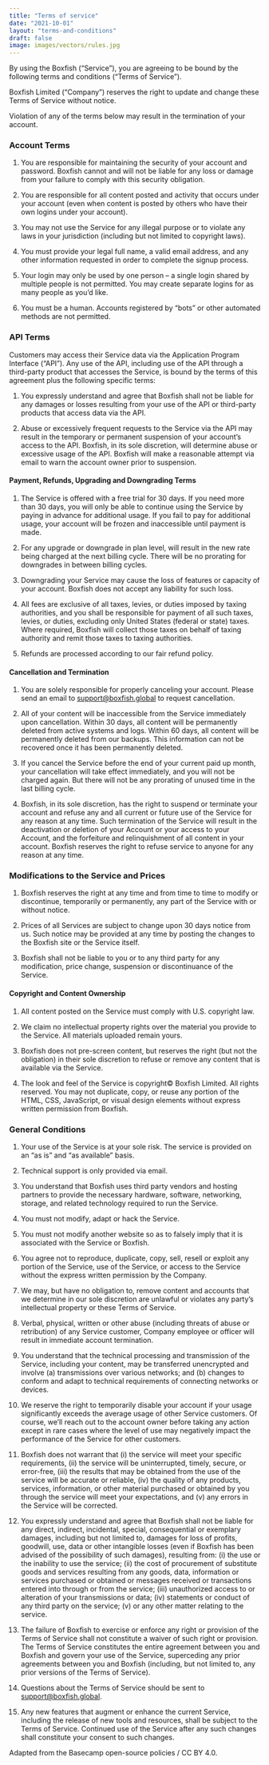 ```yaml
---
title: "Terms of service"
date: "2021-10-01"
layout: "terms-and-conditions"
draft: false
image: images/vectors/rules.jpg
---
```


By using the Boxfish (“Service”), you are agreeing to be bound by the following terms and conditions (“Terms of Service”).

Boxfish Limited (“Company”) reserves the right to update and change these Terms of Service without notice.

Violation of any of the terms below may result in the termination of your account.

### Account Terms
1. You are responsible for maintaining the security of your account and password. Boxfish cannot and will not be liable for any loss or damage from your failure to comply with this security obligation.

2. You are responsible for all content posted and activity that occurs under your account (even when content is posted by others who have their own logins under your account).

3. You may not use the Service for any illegal purpose or to violate any laws in your jurisdiction (including but not limited to copyright laws).

4. You must provide your legal full name, a valid email address, and any other information requested in order to complete the signup process.

5. Your login may only be used by one person – a single login shared by multiple people is not permitted. You may create separate logins for as many people as you’d like.

6. You must be a human. Accounts registered by “bots” or other automated methods are not permitted.

### API Terms

Customers may access their Service data via the Application Program Interface (“API”). Any use of the API, including use of the API through a third-party product that accesses the Service, is bound by the terms of this agreement plus the following specific terms:

1. You expressly understand and agree that Boxfish shall not be liable for any damages or losses resulting from your use of the API or third-party products that access data via the API.

2. Abuse or excessively frequent requests to the Service via the API may result in the temporary or permanent suspension of your account’s access to the API. Boxfish, in its sole discretion, will determine abuse or excessive usage of the API. Boxfish will make a reasonable attempt via email to warn the account owner prior to suspension.

#### Payment, Refunds, Upgrading and Downgrading Terms
1. The Service is offered with a free trial for 30 days. If you need more than 30 days, you will only be able to continue using the Service by paying in advance for additional usage. If you fail to pay for additional usage, your account will be frozen and inaccessible until payment is made.

2. For any upgrade or downgrade in plan level, will result in the new rate being charged at the next billing cycle. There will be no prorating for downgrades in between billing cycles.

3. Downgrading your Service may cause the loss of features or capacity of your account. Boxfish does not accept any liability for such loss.

4. All fees are exclusive of all taxes, levies, or duties imposed by taxing authorities, and you shall be responsible for payment of all such taxes, levies, or duties, excluding only United States (federal or state) taxes. Where required, Boxfish will collect those taxes on behalf of taxing authority and remit those taxes to taxing authorities.

5. Refunds are processed according to our fair refund policy.

#### Cancellation and Termination
1. You are solely responsible for properly canceling your account. Please send an email to support@boxfish.global to request cancellation.

2. All of your content will be inaccessible from the Service immediately upon cancellation. Within 30 days, all content will be permanently deleted from active systems and logs. Within 60 days, all content will be permanently deleted from our backups. This information can not be recovered once it has been permanently deleted.

3. If you cancel the Service before the end of your current paid up month, your cancellation will take effect immediately, and you will not be charged again. But there will not be any prorating of unused time in the last billing cycle.

4. Boxfish, in its sole discretion, has the right to suspend or terminate your account and refuse any and all current or future use of the Service for any reason at any time. Such termination of the Service will result in the deactivation or deletion of your Account or your access to your Account, and the forfeiture and relinquishment of all content in your account. Boxfish reserves the right to refuse service to anyone for any reason at any time.

### Modifications to the Service and Prices
1. Boxfish reserves the right at any time and from time to time to modify or discontinue, temporarily or permanently, any part of the Service with or without notice.

2.  Prices of all Services are subject to change upon 30 days notice from us. Such notice may be provided at any time by posting the changes to the Boxfish site or the Service itself.

3.  Boxfish shall not be liable to you or to any third party for any modification, price change, suspension or discontinuance of the Service.

#### Copyright and Content Ownership
1.  All content posted on the Service must comply with U.S. copyright law.

2.  We claim no intellectual property rights over the material you provide to the Service. All materials uploaded remain yours.

3.  Boxfish does not pre-screen content, but reserves the right (but not the obligation) in their sole discretion to refuse or remove any content that is available via the Service.

4.  The look and feel of the Service is copyright© Boxfish Limited. All rights reserved. You may not duplicate, copy, or reuse any portion of the HTML, CSS, JavaScript, or visual design elements without express written permission from Boxfish.

### General Conditions
1.  Your use of the Service is at your sole risk. The service is provided on an “as is” and “as available” basis.

2. Technical support is only provided via email.

3. You understand that Boxfish uses third party vendors and hosting partners to provide the necessary hardware, software, networking, storage, and related technology required to run the Service.

4. You must not modify, adapt or hack the Service.

5. You must not modify another website so as to falsely imply that it is associated with the Service or Boxfish.

6. You agree not to reproduce, duplicate, copy, sell, resell or exploit any portion of the Service, use of the Service, or access to the Service without the express written permission by the Company.

7. We may, but have no obligation to, remove content and accounts that we determine in our sole discretion are unlawful or violates any party’s intellectual property or these Terms of Service.

8. Verbal, physical, written or other abuse (including threats of abuse or retribution) of any Service customer, Company employee or officer will result in immediate account termination.

9. You understand that the technical processing and transmission of the Service, including your content, may be transferred unencrypted and involve (a) transmissions over various networks; and (b) changes to conform and adapt to technical requirements of connecting networks or devices.

10. We reserve the right to temporarily disable your account if your usage significantly exceeds the average usage of other Service customers. Of course, we’ll reach out to the account owner before taking any action except in rare cases where the level of use may negatively impact the performance of the Service for other customers.

11. Boxfish does not warrant that (i) the service will meet your specific requirements, (ii) the service will be uninterrupted, timely, secure, or error-free, (iii) the results that may be obtained from the use of the service will be accurate or reliable, (iv) the quality of any products, services, information, or other material purchased or obtained by you through the service will meet your expectations, and (v) any errors in the Service will be corrected. 

12. You expressly understand and agree that Boxfish shall not be liable for any direct, indirect, incidental, special, consequential or exemplary damages, including but not limited to, damages for loss of profits, goodwill, use, data or other intangible losses (even if Boxfish has been advised of the possibility of such damages), resulting from: (i) the use or the inability to use the service; (ii) the cost of procurement of substitute goods and services resulting from any goods, data, information or services purchased or obtained or messages received or transactions entered into through or from the service; (iii) unauthorized access to or alteration of your transmissions or data; (iv) statements or conduct of any third party on the service; (v) or any other matter relating to the service.

13. The failure of Boxfish to exercise or enforce any right or provision of the Terms of Service shall not constitute a waiver of such right or provision. The Terms of Service constitutes the entire agreement between you and Boxfish and govern your use of the Service, superceding any prior agreements between you and Boxfish (including, but not limited to, any prior versions of the Terms of Service).

14. Questions about the Terms of Service should be sent to support@boxfish.global.

15. Any new features that augment or enhance the current Service, including the release of new tools and resources, shall be subject to the Terms of Service. Continued use of the Service after any such changes shall constitute your consent to such changes.

Adapted from the Basecamp open-source policies / CC BY 4.0.